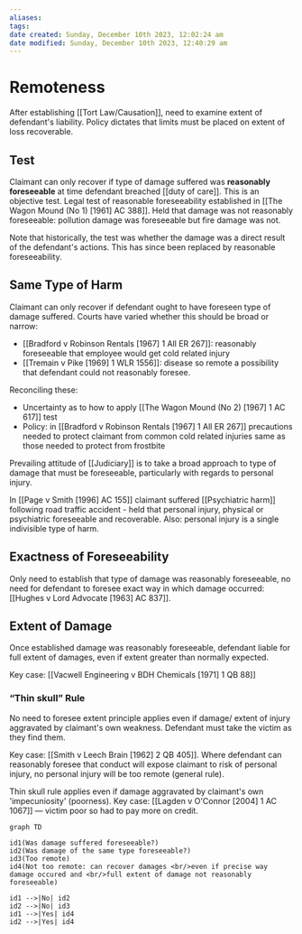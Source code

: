 ```yaml
---
aliases: 
tags: 
date created: Sunday, December 10th 2023, 12:02:24 am
date modified: Sunday, December 10th 2023, 12:40:29 am
---
```


# Remoteness

After establishing [[Tort Law/Causation]], need to examine extent of defendant's liability. Policy dictates that limits must be placed on extent of loss recoverable.

## Test

Claimant can only recover if type of damage suffered was **reasonably foreseeable** at time defendant breached [[duty of care]]. This is an objective test. Legal test of reasonable foreseeability established in [[The Wagon Mound (No 1) [1961] AC 388]]. Held that damage was not reasonably foreseeable: pollution damage was foreseeable but fire damage was not.

Note that historically, the test was whether the damage was a direct result of the defendant's actions. This has since been replaced by reasonable foreseeability.

## Same Type of Harm

Claimant can only recover if defendant ought to have foreseen type of damage suffered. Courts have varied whether this should be broad or narrow:

- [[Bradford v Robinson Rentals [1967] 1 All ER 267]]: reasonably foreseeable that employee would get cold related injury
- [[Tremain v Pike [1969] 1 WLR 1556]]: disease so remote a possibility that defendant could not reasonably foresee.

Reconciling these:

- Uncertainty as to how to apply [[The Wagon Mound (No 2) [1967] 1 AC 617]] test
- Policy: in [[Bradford v Robinson Rentals [1967] 1 All ER 267]] precautions needed to protect claimant from common cold related injuries same as those needed to protect from frostbite

Prevailing attitude of [[Judiciary]] is to take a broad approach to type of damage that must be foreseeable, particularly with regards to personal injury.

In [[Page v Smith [1996] AC 155]] claimant suffered [[Psychiatric harm]] following road traffic accident - held that personal injury, physical or psychiatric foreseeable and recoverable. Also: personal injury is a single indivisible type of harm.

## Exactness of Foreseeability

Only need to establish that type of damage was reasonably foreseeable, no need for defendant to foresee exact way in which damage occurred: [[Hughes v Lord Advocate [1963] AC 837]].

## Extent of Damage

Once established damage was reasonably foreseeable, defendant liable for full extent of damages, even if extent greater than normally expected.

Key case: [[Vacwell Engineering v BDH Chemicals [1971] 1 QB 88]]

### “Thin skull” Rule

No need to foresee extent principle applies even if damage/ extent of injury aggravated by claimant's own weakness. Defendant must take the victim as they find them.

Key case: [[Smith v Leech Brain [1962] 2 QB 405]]. Where defendant can reasonably foresee that conduct will expose claimant to risk of personal injury, no personal injury will be too remote (general rule).

Thin skull rule applies even if damage aggravated by claimant's own 'impecuniosity' (poorness). Key case: [[Lagden v O'Connor [2004] 1 AC 1067]] — victim poor so had to pay more on credit.

```mermaid
graph TD

id1(Was damage suffered foreseeable?)
id2(Was damage of the same type foreseeable?)
id3(Too remote)
id4(Not too remote: can recover damages <br/>even if precise way damage occured and <br/>full extent of damage not reasonably foreseeable)

id1 -->|No| id2
id2 -->|No| id3
id1 -->|Yes| id4
id2 -->|Yes| id4

```
